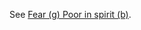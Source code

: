 See [Fear (g) Poor in spirit (b)](obsidian://open?vault=Obsidian&file=VGBF%20Network%2FGifts%2FFear%20(g)%20Poor%20in%20Spirit%20(b)).